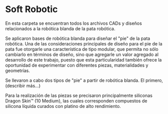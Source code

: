 # Soft Robotic

En esta carpeta se encuentran todos los archivos CADs y diseños relacionados a la robótica blanda de la pata robótica.

Se aplicaron bases de robótica blanda para diseñar el "pie" de la pata robótica. Una de las consideraciones principales de diseño para el pie de la pata fue otorgarle una característica de tipo modular, que permita no sólo cambiarlo en términos de diseño, sino que agregarle un valor agregado al desarrollo de este trabajo, puesto que esta particularidad también ofrece la oportunidad de experimentar con diferentes piezas, materialidades y geometrías.

Se llevaron a cabo dos tipos de "pie" a partir de robótica blanda. El primero, (describir más...)

Para la realización de las piezas se precisaron principalmente siliconas Dragon Skin™ (10 Medium), las cuales corresponden compuestos de silicona líquida curados con platino de alto rendimiento.
